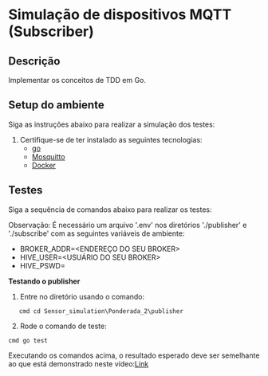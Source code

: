 # Simulação de dispositivos MQTT (Subscriber)


## Descrição
Implementar os conceitos de TDD em Go.

## Setup do ambiente 

Siga as instruções abaixo para realizar a simulação dos testes:

1. Certifique-se de ter instalado as seguintes tecnologias: 
   - [go](https://rmnicola.github.io/m9-ec-encontros/go)
   - [Mosquitto](https://mosquitto.org)
   - [Docker](https://www.docker.com/get-started/)



## Testes 

Siga a sequência de comandos abaixo para realizar os testes:

Observação: É necessário um arquivo '.env' nos diretórios './publisher' e './subscribe' com as seguintes variáveis de ambiente:
- BROKER_ADDR=<ENDEREÇO DO SEU BROKER>
- HIVE_USER=<USUÁRIO DO SEU BROKER>
- HIVE_PSWD=<SENHA DO SEU BROKER>

**Testando o publisher**

1. Entre no diretório usando o comando:
```
   cmd cd Sensor_simulation\Ponderada_2\publisher
```

2. Rode o comando de teste:
```
cmd go test
```

Executando os comandos acima, o resultado esperado deve ser semelhante ao que está demonstrado neste vídeo:[Link](https://drive.google.com/file/d/1QueFLvk9FpLdzFm7fInNkbERy7pIfkiU/view?usp=sharing)